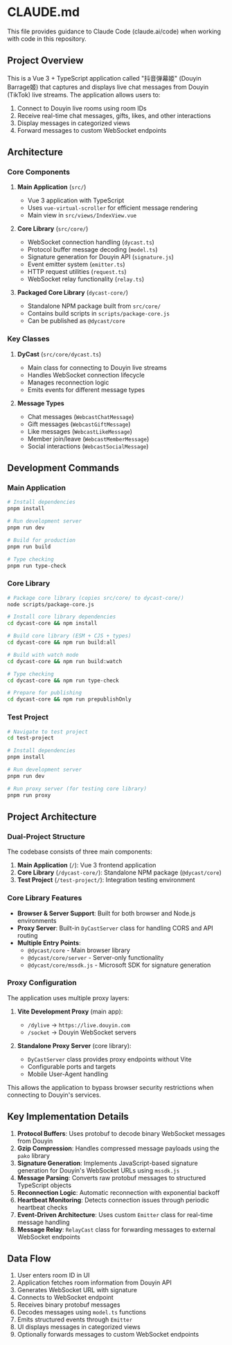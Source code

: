 # CLAUDE.md

This file provides guidance to Claude Code (claude.ai/code) when working with code in this repository.

## Project Overview

This is a Vue 3 + TypeScript application called "抖音弹幕姬" (Douyin Barrage姬) that captures and displays live chat messages from Douyin (TikTok) live streams. The application allows users to:

1. Connect to Douyin live rooms using room IDs
2. Receive real-time chat messages, gifts, likes, and other interactions
3. Display messages in categorized views
4. Forward messages to custom WebSocket endpoints

## Architecture

### Core Components

1. **Main Application** (`src/`)
   - Vue 3 application with TypeScript
   - Uses `vue-virtual-scroller` for efficient message rendering
   - Main view in `src/views/IndexView.vue`

2. **Core Library** (`src/core/`)
   - WebSocket connection handling (`dycast.ts`)
   - Protocol buffer message decoding (`model.ts`)
   - Signature generation for Douyin API (`signature.js`)
   - Event emitter system (`emitter.ts`)
   - HTTP request utilities (`request.ts`)
   - WebSocket relay functionality (`relay.ts`)

3. **Packaged Core Library** (`dycast-core/`)
   - Standalone NPM package built from `src/core/`
   - Contains build scripts in `scripts/package-core.js`
   - Can be published as `@dycast/core`

### Key Classes

1. **DyCast** (`src/core/dycast.ts`)
   - Main class for connecting to Douyin live streams
   - Handles WebSocket connection lifecycle
   - Manages reconnection logic
   - Emits events for different message types

2. **Message Types**
   - Chat messages (`WebcastChatMessage`)
   - Gift messages (`WebcastGiftMessage`)
   - Like messages (`WebcastLikeMessage`)
   - Member join/leave (`WebcastMemberMessage`)
   - Social interactions (`WebcastSocialMessage`)

## Development Commands

### Main Application

```bash
# Install dependencies
pnpm install

# Run development server
pnpm run dev

# Build for production
pnpm run build

# Type checking
pnpm run type-check
```

### Core Library

```bash
# Package core library (copies src/core/ to dycast-core/)
node scripts/package-core.js

# Install core library dependencies
cd dycast-core && npm install

# Build core library (ESM + CJS + types)
cd dycast-core && npm run build:all

# Build with watch mode
cd dycast-core && npm run build:watch

# Type checking
cd dycast-core && npm run type-check

# Prepare for publishing
cd dycast-core && npm run prepublishOnly
```

### Test Project

```bash
# Navigate to test project
cd test-project

# Install dependencies
pnpm install

# Run development server
pnpm run dev

# Run proxy server (for testing core library)
pnpm run proxy
```

## Project Architecture

### Dual-Project Structure

The codebase consists of three main components:

1. **Main Application** (`/`): Vue 3 frontend application
2. **Core Library** (`/dycast-core/`): Standalone NPM package (`@dycast/core`)
3. **Test Project** (`/test-project/`): Integration testing environment

### Core Library Features

- **Browser & Server Support**: Built for both browser and Node.js environments
- **Proxy Server**: Built-in `DyCastServer` class for handling CORS and API routing
- **Multiple Entry Points**:
  - `@dycast/core` - Main browser library
  - `@dycast/core/server` - Server-only functionality
  - `@dycast/core/mssdk.js` - Microsoft SDK for signature generation

### Proxy Configuration

The application uses multiple proxy layers:

1. **Vite Development Proxy** (main app):
   - `/dylive` → `https://live.douyin.com`
   - `/socket` → Douyin WebSocket servers

2. **Standalone Proxy Server** (core library):
   - `DyCastServer` class provides proxy endpoints without Vite
   - Configurable ports and targets
   - Mobile User-Agent handling

This allows the application to bypass browser security restrictions when connecting to Douyin's services.

## Key Implementation Details

1. **Protocol Buffers**: Uses protobuf to decode binary WebSocket messages from Douyin
2. **Gzip Compression**: Handles compressed message payloads using the `pako` library
3. **Signature Generation**: Implements JavaScript-based signature generation for Douyin's WebSocket URLs using `mssdk.js`
4. **Message Parsing**: Converts raw protobuf messages to structured TypeScript objects
5. **Reconnection Logic**: Automatic reconnection with exponential backoff
6. **Heartbeat Monitoring**: Detects connection issues through periodic heartbeat checks
7. **Event-Driven Architecture**: Uses custom `Emitter` class for real-time message handling
8. **Message Relay**: `RelayCast` class for forwarding messages to external WebSocket endpoints

## Data Flow

1. User enters room ID in UI
2. Application fetches room information from Douyin API
3. Generates WebSocket URL with signature
4. Connects to WebSocket endpoint
5. Receives binary protobuf messages
6. Decodes messages using `model.ts` functions
7. Emits structured events through `Emitter`
8. UI displays messages in categorized views
9. Optionally forwards messages to custom WebSocket endpoints